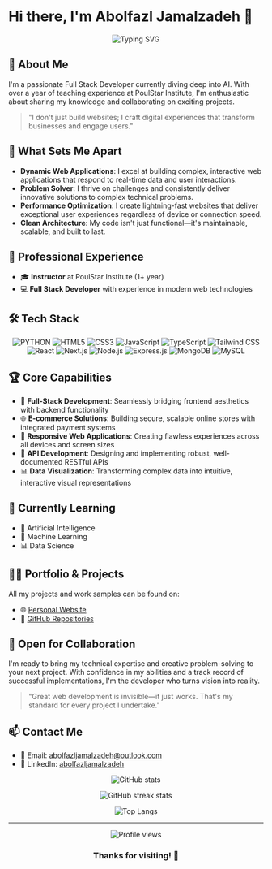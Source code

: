 # Hi there, I'm Abolfazl Jamalzadeh 👋

<div align="center">
  <img src="https://readme-typing-svg.herokuapp.com?font=Fira+Code&size=27&duration=3000&pause=1000&color=2F81F7&center=true&vCenter=true&width=435&lines=Frontend+Developer;Backend+Developer;Full+Stack+Developer;AI+Enthusiast" alt="Typing SVG" />
</div>

## 🚀 About Me
I'm a passionate Full Stack Developer currently diving deep into AI. With over a year of teaching experience at PoulStar Institute, I'm enthusiastic about sharing my knowledge and collaborating on exciting projects.

> "I don't just build websites; I craft digital experiences that transform businesses and engage users."

## 💪 What Sets Me Apart
- **Dynamic Web Applications**: I excel at building complex, interactive web applications that respond to real-time data and user interactions.
- **Problem Solver**: I thrive on challenges and consistently deliver innovative solutions to complex technical problems.
- **Performance Optimization**: I create lightning-fast websites that deliver exceptional user experiences regardless of device or connection speed.
- **Clean Architecture**: My code isn't just functional—it's maintainable, scalable, and built to last.

## 💼 Professional Experience
- 🎓 **Instructor** at PoulStar Institute (1+ year)
- 💻 **Full Stack Developer** with experience in modern web technologies

## 🛠️ Tech Stack
<div align="center">
  
  ![PYTHON](https://img.shields.io/badge/-PYTHON-E34F26?style=for-the-badge&logo=python&logoColor=white)
  ![HTML5](https://img.shields.io/badge/-HTML5-E34F26?style=for-the-badge&logo=html5&logoColor=white)
  ![CSS3](https://img.shields.io/badge/-CSS3-1572B6?style=for-the-badge&logo=css3&logoColor=white)
  ![JavaScript](https://img.shields.io/badge/-JavaScript-F7DF1E?style=for-the-badge&logo=javascript&logoColor=black)
  ![TypeScript](https://img.shields.io/badge/-TypeScript-3178C6?style=for-the-badge&logo=typescript&logoColor=white)
  ![Tailwind CSS](https://img.shields.io/badge/-Tailwind_CSS-38B2AC?style=for-the-badge&logo=tailwind-css&logoColor=white)
  ![React](https://img.shields.io/badge/-React-61DAFB?style=for-the-badge&logo=react&logoColor=black)
  ![Next.js](https://img.shields.io/badge/-Next.js-000000?style=for-the-badge&logo=next.js&logoColor=white)
  ![Node.js](https://img.shields.io/badge/-Node.js-339933?style=for-the-badge&logo=node.js&logoColor=white)
  ![Express.js](https://img.shields.io/badge/-Express.js-000000?style=for-the-badge&logo=express&logoColor=white)
  ![MongoDB](https://img.shields.io/badge/-MongoDB-47A248?style=for-the-badge&logo=mongodb&logoColor=white)
  ![MySQL](https://img.shields.io/badge/-MySQL-4479A1?style=for-the-badge&logo=mysql&logoColor=white)
  
</div>

## 🏆 Core Capabilities
- 🔄 **Full-Stack Development**: Seamlessly bridging frontend aesthetics with backend functionality
- 🌐 **E-commerce Solutions**: Building secure, scalable online stores with integrated payment systems
- 📱 **Responsive Web Applications**: Creating flawless experiences across all devices and screen sizes
- 🔧 **API Development**: Designing and implementing robust, well-documented RESTful APIs
- 📊 **Data Visualization**: Transforming complex data into intuitive, interactive visual representations

## 🌱 Currently Learning
- 🤖 Artificial Intelligence
- 🧠 Machine Learning
- 📊 Data Science

## 👨‍💻 Portfolio & Projects
All my projects and work samples can be found on:
- 🌐 [Personal Website](https://abolfazljamalzadeh.ir)
- 📁 [GitHub Repositories](https://github.com/abolfazljamalzadeh?tab=repositories)

## 🤝 Open for Collaboration
I'm ready to bring my technical expertise and creative problem-solving to your next project. With confidence in my abilities and a track record of successful implementations, I'm the developer who turns vision into reality.

> "Great web development is invisible—it just works. That's my standard for every project I undertake."

## 📫 Contact Me
- 📧 Email: [abolfazljamalzadeh@outlook.com](mailto:abolfazljamalzadeh@outlook.com)
- 💼 LinkedIn: [abolfazljamalzadeh](https://www.linkedin.com/in/abolfazljamalzadeh/)

<div align="center">
  
  ![GitHub stats](https://github-readme-stats.vercel.app/api?username=abolfazljamalzadeh&show_icons=true&theme=tokyonight)
  
  ![GitHub streak stats](https://github-readme-streak-stats.herokuapp.com/?user=abolfazljamalzadeh&theme=tokyonight)
  
  ![Top Langs](https://github-readme-stats.vercel.app/api/top-langs/?username=abolfazljamalzadeh&layout=compact&theme=tokyonight)
  
</div>

---

<div align="center">
  <img src="https://komarev.com/ghpvc/?username=abolfazljamalzadeh&color=blue" alt="Profile views" />
  
  ### Thanks for visiting! 👋
</div> 
